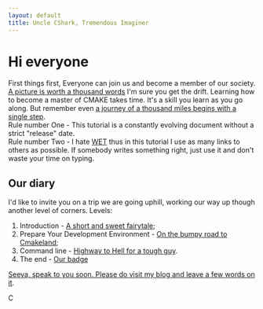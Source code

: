```yaml
---
layout: default
title: Uncle CShark, Tremendous Imaginer
---
```


# Hi everyone

First things first,
Everyone can join us and become a member of our society. [A picture is worth a thousand words](Docs/Badge) I'm sure you get the drift. Learning how to become a master of CMAKE takes time. It's a skill you learn as you go along. But remember even [a journey of a thousand miles begins with a single step](https://en.wiktionary.org/wiki/a_journey_of_a_thousand_miles_begins_with_a_single_step).  
Rule number One - This tutorial is a constantly evolving document without a strict "release" date.  
Rule number Two - I hate [WET](https://en.wikipedia.org/wiki/Don%27t_repeat_yourself) thus in this tutorial I use as many links to others as possible. If somebody writes something right, just use it and don't waste your time on typing.

## Our diary

 I'd like to invite you on a trip we are going uphill, working our way up though another level of corners.
Levels:

1. Introduction - [A short and sweet fairytale](Docs/Introduction);
2. Prepare Your Development Environment - [On the bumpy road to Cmakeland](Docs/DevelopmentEnvironment);
3. Command line - [Highway to Hell for a tough guy](Docs/CommandLine).
4. The end - [Our badge](Docs/Badge)

[Seeya, speak to you soon. Please do visit my blog and leave a few words on it](https://unclecshark.github.io/).  

C